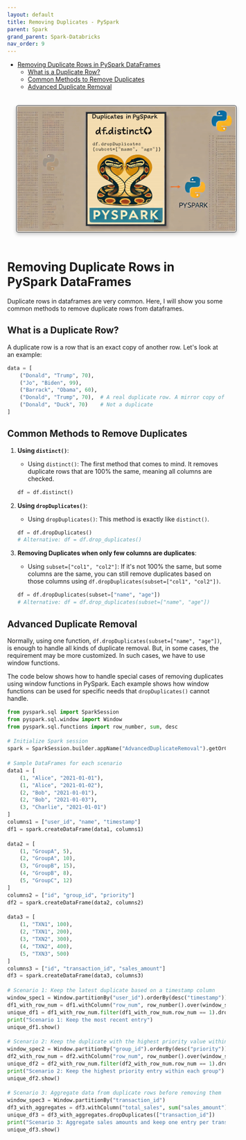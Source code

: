 ```yaml
---
layout: default
title: Removing Duplicates - PySpark
parent: Spark
grand_parent: Spark-Databricks
nav_order: 9
---
```


- [Removing Duplicate Rows in PySpark DataFrames](#removing-duplicate-rows-in-pyspark-dataframes)
  - [What is a Duplicate Row?](#what-is-a-duplicate-row)
  - [Common Methods to Remove Duplicates](#common-methods-to-remove-duplicates)
  - [Advanced Duplicate Removal](#advanced-duplicate-removal)

<img src="images/custom-image-2024-07-11-21-41-23.png"  style="
    border: 2px solid gray;
    border-radius: 6px;
    box-shadow: 0px 4px 8px rgba(0, 0, 0, 0.2);
    margin: 20px;
    padding: 1px;
    width: auto; /* Maintain aspect ratio */
    height: 200; /* Maintain aspect ratio */
    transition: transform 0.2s;
" />


# Removing Duplicate Rows in PySpark DataFrames

Duplicate rows in dataframes are very common. Here, I will show you some common methods to remove duplicate rows from dataframes.

## What is a Duplicate Row?

A duplicate row is a row that is an exact copy of another row. Let's look at an example:

```python
data = [
    ("Donald", "Trump", 70),
    ("Jo", "Biden", 99),
    ("Barrack", "Obama", 60),  
    ("Donald", "Trump", 70),  # A real duplicate row. A mirror copy of another row
    ("Donald", "Duck", 70)    # Not a duplicate
]
```

## Common Methods to Remove Duplicates

1. **Using `distinct()`**:
   - Using `distinct()`: The first method that comes to mind. It removes duplicate rows that are 100% the same, meaning all columns are checked.
   ```python
   df = df.distinct()
   ```

2. **Using `dropDuplicates()`**:
   - Using `dropDuplicates()`: This method is exactly like `distinct()`.
   ```python
   df = df.dropDuplicates()
   # Alternative: df = df.drop_duplicates()
   ```

3. **Removing Duplicates when only few columns are duplicates**:
   - Using `subset=["col1", "col2"]`: If it's not 100% the same, but some columns are the same, you can still remove duplicates based on those columns using `df.dropDuplicates(subset=["col1", "col2"])`.
   ```python
   df = df.dropDuplicates(subset=["name", "age"])
   # Alternative: df = df.drop_duplicates(subset=["name", "age"])
   ```

## Advanced Duplicate Removal

Normally, using one function, `df.dropDuplicates(subset=["name", "age"])`, is enough to handle all kinds of duplicate removal. But, in some cases, the requirement may be more customized. In such cases, we have to use window functions.

The code below shows how to handle special cases of removing duplicates using window functions in PySpark. Each example shows how window functions can be used for specific needs that `dropDuplicates()` cannot handle.


```python
from pyspark.sql import SparkSession
from pyspark.sql.window import Window
from pyspark.sql.functions import row_number, sum, desc

# Initialize Spark session
spark = SparkSession.builder.appName("AdvancedDuplicateRemoval").getOrCreate()

# Sample DataFrames for each scenario
data1 = [
    (1, "Alice", "2021-01-01"),
    (1, "Alice", "2021-01-02"),
    (2, "Bob", "2021-01-01"),
    (2, "Bob", "2021-01-03"),
    (3, "Charlie", "2021-01-01")
]
columns1 = ["user_id", "name", "timestamp"]
df1 = spark.createDataFrame(data1, columns1)

data2 = [
    (1, "GroupA", 5),
    (2, "GroupA", 10),
    (3, "GroupB", 15),
    (4, "GroupB", 8),
    (5, "GroupC", 12)
]
columns2 = ["id", "group_id", "priority"]
df2 = spark.createDataFrame(data2, columns2)

data3 = [
    (1, "TXN1", 100),
    (2, "TXN1", 200),
    (3, "TXN2", 300),
    (4, "TXN2", 400),
    (5, "TXN3", 500)
]
columns3 = ["id", "transaction_id", "sales_amount"]
df3 = spark.createDataFrame(data3, columns3)

# Scenario 1: Keep the latest duplicate based on a timestamp column
window_spec1 = Window.partitionBy("user_id").orderBy(desc("timestamp"))
df1_with_row_num = df1.withColumn("row_num", row_number().over(window_spec1))
unique_df1 = df1_with_row_num.filter(df1_with_row_num.row_num == 1).drop("row_num")
print("Scenario 1: Keep the most recent entry")
unique_df1.show()

# Scenario 2: Keep the duplicate with the highest priority value within each group
window_spec2 = Window.partitionBy("group_id").orderBy(desc("priority"))
df2_with_row_num = df2.withColumn("row_num", row_number().over(window_spec2))
unique_df2 = df2_with_row_num.filter(df2_with_row_num.row_num == 1).drop("row_num")
print("Scenario 2: Keep the highest priority entry within each group")
unique_df2.show()

# Scenario 3: Aggregate data from duplicate rows before removing them
window_spec3 = Window.partitionBy("transaction_id")
df3_with_aggregates = df3.withColumn("total_sales", sum("sales_amount").over(window_spec3))
unique_df3 = df3_with_aggregates.dropDuplicates(["transaction_id"])
print("Scenario 3: Aggregate sales amounts and keep one entry per transaction ID")
unique_df3.show()
```

